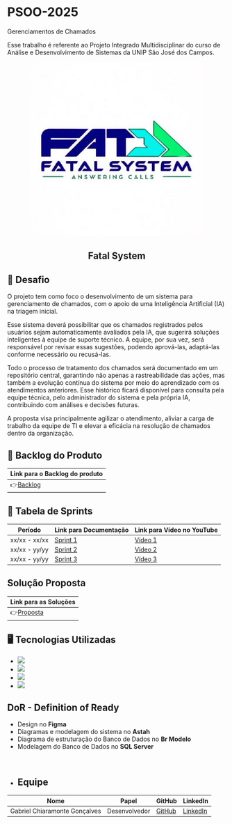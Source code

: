 # PSOO-2025
Gerenciamentos de Chamados


Esse trabalho é referente ao Projeto Integrado Multidisciplinar do curso de Análise e Desenvolvimento de Sistemas da  UNIP  São José dos Campos.

<p align="center">
      <img src="img/203549358.jpg" alt="logo da Fatal System" width="400">
      <h2 align="center"> Fatal System</h2>

##  🎯 Desafio <a id="desafio"></a>
O projeto tem como foco o desenvolvimento de um sistema para gerenciamento de chamados, com o apoio de uma Inteligência Artificial (IA) na triagem inicial.

Esse sistema deverá possibilitar que os chamados registrados pelos usuários sejam automaticamente avaliados pela IA, que sugerirá soluções inteligentes à equipe de suporte técnico. A equipe, por sua vez, será responsável por revisar essas sugestões, podendo aprová-las, adaptá-las conforme necessário ou recusá-las.

Todo o processo de tratamento dos chamados será documentado em um repositório central, garantindo não apenas a rastreabilidade das ações, mas também a evolução contínua do sistema por meio do aprendizado com os atendimentos anteriores. Esse histórico ficará disponível para consulta pela equipe técnica, pelo administrador do sistema e pela própria IA, contribuindo com análises e decisões futuras.

A proposta visa principalmente agilizar o atendimento, aliviar a carga de trabalho da equipe de TI e elevar a eficácia na resolução de chamados dentro da organização.

## 📁 Backlog do Produto
| Link para o Backlog do produto |
|--------------------------------|
|👉[Backlog](https://github.com/Chiaramontee/PSOO-2025/blob/main/Backlog.md)



## 📅 Tabela de Sprints
|    Período    | Link para Documentação | Link para Vídeo no YouTube |
| ------------- | ---------------------- | -------------------------- |
| xx/xx - xx/xx | [Sprint 1](#)          | [Vídeo 1](#)               |
| xx/xx - yy/yy | [Sprint 2](#)          | [Vídeo 2](#)               |
| xx/xx - yy/yy | [Sprint 3](#)          | [Vídeo 3](#)               |




</pre>

## Solução Proposta
| Link para as Soluções |
|----------------------|
|👉[Proposta](https://github.com/Chiaramontee/PSOO-2025/blob/main/Backlog.md)




## 🖥️ Tecnologias Utilizadas
* <a href="https://www.figma.com/"><img src="https://img.shields.io/badge/Figma-F24E1E?style=for-the-badge&logo=figma&logoColor=white"/></a>
* <a href="https://astah.net/"><img src="https://img.shields.io/badge/Astah-00B4D8?style=for-the-badge&logo=astah&logoColor=white"/></a>
* <a href="https://www.microsoft.com/en-us/sql-server/"><img src="https://img.shields.io/badge/SQL_Server-CC2927?style=for-the-badge&logo=microsoftsqlserver&logoColor=white"/></a>
* <a href="https://www.brmodeloweb.com/lang/pt-br/index.html"><img src="https://img.shields.io/badge/Br%20Modelo-0078D7?style=for-the-badge&logo=data%3Aimage%2Fsvg%2Bxml;base64,&logoColor=white"/></a>

## DoR - Definition of Ready
* Design no <strong>Figma</strong>
* Diagramas e modelagem do sistema no <strong>Astah</strong>
* Diagrama de estruturação do Banco de Dados no <strong>Br Modelo</strong>
* Modelagem do Banco de Dados no <strong>SQL Server</strong>
<br>


* ##  Equipe
| Nome                          | Papel         | GitHub                                    | LinkedIn                                                      |
| ----------------------------- | ------------- |------------------------------------------ | ------------------------------------------------------------- |
| Gabriel Chiaramonte Gonçalves     | Desenvolvedor |[GitHub](https://github.com/Chiaramontee) | [LinkedIn](https://www.linkedin.com/in/gabriel-chiaramonte-gonçalves-918141373)


